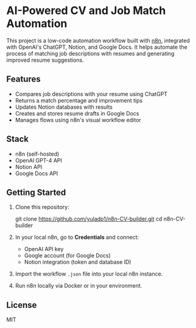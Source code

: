 # AI-Powered CV and Job Match Automation

This project is a low-code automation workflow built with [n8n](https://n8n.io/), integrated with OpenAI's ChatGPT, Notion, and Google Docs. It helps automate the process of matching job descriptions with resumes and generating improved resume suggestions.

## Features

- Compares job descriptions with your resume using ChatGPT
- Returns a match percentage and improvement tips
- Updates Notion databases with results
- Creates and stores resume drafts in Google Docs
- Manages flows using n8n's visual workflow editor

## Stack

- n8n (self-hosted)
- OpenAI GPT-4 API
- Notion API
- Google Docs API

## Getting Started

1. Clone this repository:

	git clone https://github.com/yuladp1/n8n-CV-builder.git
	cd n8n-CV-builder

2. In your local n8n, go to **Credentials** and connect:
   - OpenAI API key
   - Google account (for Google Docs)
   - Notion integration (token and database ID)
3. Import the workflow `.json` file into your local n8n instance.
4. Run n8n locally via Docker or in your environment.

## License

MIT
